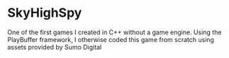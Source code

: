 # SkyHighSpy

One of the first games I created in C++ without a game engine. Using the PlayBuffer framework, I otherwise coded this game from scratch using assets provided by Sumo Digital
